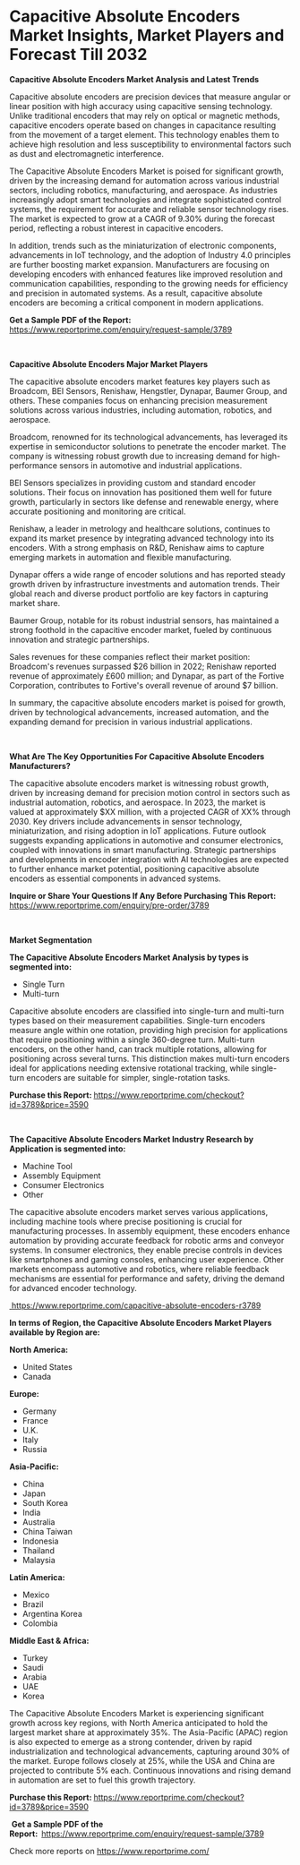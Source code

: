 <p><h1>Capacitive Absolute Encoders Market Insights, Market Players and Forecast Till 2032</h1></p><p><strong>Capacitive Absolute Encoders Market Analysis and Latest Trends</strong></p>
<p><p>Capacitive absolute encoders are precision devices that measure angular or linear position with high accuracy using capacitive sensing technology. Unlike traditional encoders that may rely on optical or magnetic methods, capacitive encoders operate based on changes in capacitance resulting from the movement of a target element. This technology enables them to achieve high resolution and less susceptibility to environmental factors such as dust and electromagnetic interference.</p><p>The Capacitive Absolute Encoders Market is poised for significant growth, driven by the increasing demand for automation across various industrial sectors, including robotics, manufacturing, and aerospace. As industries increasingly adopt smart technologies and integrate sophisticated control systems, the requirement for accurate and reliable sensor technology rises. The market is expected to grow at a CAGR of 9.30% during the forecast period, reflecting a robust interest in capacitive encoders.</p><p>In addition, trends such as the miniaturization of electronic components, advancements in IoT technology, and the adoption of Industry 4.0 principles are further boosting market expansion. Manufacturers are focusing on developing encoders with enhanced features like improved resolution and communication capabilities, responding to the growing needs for efficiency and precision in automated systems. As a result, capacitive absolute encoders are becoming a critical component in modern applications.</p></p>
<p><strong>Get a Sample PDF of the Report:&nbsp;</strong> <a href="https://www.reportprime.com/enquiry/request-sample/3789?utm_campaign=3382&utm_medium=2&utm_source=Github&utm_content=ia&utm_term=18032025&utm_id=capacitive-absolute-encoders">https://www.reportprime.com/enquiry/request-sample/3789</a></p>
<p>&nbsp;</p>
<p><strong>Capacitive Absolute Encoders Major Market Players</strong></p>
<p><p>The capacitive absolute encoders market features key players such as Broadcom, BEI Sensors, Renishaw, Hengstler, Dynapar, Baumer Group, and others. These companies focus on enhancing precision measurement solutions across various industries, including automation, robotics, and aerospace.</p><p>Broadcom, renowned for its technological advancements, has leveraged its expertise in semiconductor solutions to penetrate the encoder market. The company is witnessing robust growth due to increasing demand for high-performance sensors in automotive and industrial applications.</p><p>BEI Sensors specializes in providing custom and standard encoder solutions. Their focus on innovation has positioned them well for future growth, particularly in sectors like defense and renewable energy, where accurate positioning and monitoring are critical.</p><p>Renishaw, a leader in metrology and healthcare solutions, continues to expand its market presence by integrating advanced technology into its encoders. With a strong emphasis on R&D, Renishaw aims to capture emerging markets in automation and flexible manufacturing.</p><p>Dynapar offers a wide range of encoder solutions and has reported steady growth driven by infrastructure investments and automation trends. Their global reach and diverse product portfolio are key factors in capturing market share.</p><p>Baumer Group, notable for its robust industrial sensors, has maintained a strong foothold in the capacitive encoder market, fueled by continuous innovation and strategic partnerships.</p><p>Sales revenues for these companies reflect their market position: Broadcom's revenues surpassed $26 billion in 2022; Renishaw reported revenue of approximately £600 million; and Dynapar, as part of the Fortive Corporation, contributes to Fortive's overall revenue of around $7 billion.</p><p>In summary, the capacitive absolute encoders market is poised for growth, driven by technological advancements, increased automation, and the expanding demand for precision in various industrial applications.</p></p>
<p>&nbsp;</p>
<p><strong>What Are The Key Opportunities For Capacitive Absolute Encoders Manufacturers?</strong></p>
<p><p>The capacitive absolute encoders market is witnessing robust growth, driven by increasing demand for precision motion control in sectors such as industrial automation, robotics, and aerospace. In 2023, the market is valued at approximately $XX million, with a projected CAGR of XX% through 2030. Key drivers include advancements in sensor technology, miniaturization, and rising adoption in IoT applications. Future outlook suggests expanding applications in automotive and consumer electronics, coupled with innovations in smart manufacturing. Strategic partnerships and developments in encoder integration with AI technologies are expected to further enhance market potential, positioning capacitive absolute encoders as essential components in advanced systems.</p></p>
<p><strong>Inquire or Share Your Questions If Any Before Purchasing This Report:</strong> <a href="https://www.reportprime.com/enquiry/pre-order/3789?utm_campaign=3382&utm_medium=2&utm_source=Github&utm_content=ia&utm_term=18032025&utm_id=capacitive-absolute-encoders">https://www.reportprime.com/enquiry/pre-order/3789</a></p>
<p>&nbsp;</p>
<p><strong>Market Segmentation</strong></p>
<p><strong>The Capacitive Absolute Encoders Market Analysis by types is segmented into:</strong></p>
<p><ul><li>Single Turn</li><li>Multi-turn</li></ul></p>
<p><p>Capacitive absolute encoders are classified into single-turn and multi-turn types based on their measurement capabilities. Single-turn encoders measure angle within one rotation, providing high precision for applications that require positioning within a single 360-degree turn. Multi-turn encoders, on the other hand, can track multiple rotations, allowing for positioning across several turns. This distinction makes multi-turn encoders ideal for applications needing extensive rotational tracking, while single-turn encoders are suitable for simpler, single-rotation tasks.</p></p>
<p><strong>Purchase this Report:&nbsp;</strong><a href="https://www.reportprime.com/checkout?id=3789&price=3590&utm_campaign=3382&utm_medium=2&utm_source=Github&utm_content=ia&utm_term=18032025&utm_id=capacitive-absolute-encoders">https://www.reportprime.com/checkout?id=3789&price=3590</a></p>
<p>&nbsp;</p>
<p><strong>The Capacitive Absolute Encoders Market Industry Research by Application is segmented into:</strong></p>
<p><ul><li>Machine Tool</li><li>Assembly Equipment</li><li>Consumer Electronics</li><li>Other</li></ul></p>
<p><p>The capacitive absolute encoders market serves various applications, including machine tools where precise positioning is crucial for manufacturing processes. In assembly equipment, these encoders enhance automation by providing accurate feedback for robotic arms and conveyor systems. In consumer electronics, they enable precise controls in devices like smartphones and gaming consoles, enhancing user experience. Other markets encompass automotive and robotics, where reliable feedback mechanisms are essential for performance and safety, driving the demand for advanced encoder technology.</p></p>
<p><a href="https://www.reportprime.com/capacitive-absolute-encoders-r3789?utm_campaign=3382&utm_medium=2&utm_source=Github&utm_content=ia&utm_term=18032025&utm_id=capacitive-absolute-encoders">&nbsp;https://www.reportprime.com/capacitive-absolute-encoders-r3789</a></p>
<p><strong>In terms of Region, the Capacitive Absolute Encoders Market Players available by Region are:</strong></p>
<p>
    <p> <strong> North America: </strong>
        <ul>
            <li>United States</li>
            <li>Canada</li>
        </ul>
        </p> 
    <p> <strong> Europe: </strong>
        <ul>
            <li>Germany</li>
            <li>France</li>
            <li>U.K.</li>
            <li>Italy</li>
            <li>Russia</li>
        </ul>
        </p> 
    <p> <strong> Asia-Pacific: </strong>
        <ul>
            <li>China</li>
            <li>Japan</li>
            <li>South Korea</li>
            <li>India</li>
            <li>Australia</li>
            <li>China Taiwan</li>
            <li>Indonesia</li>
            <li>Thailand</li>
            <li>Malaysia</li>
        </ul>
        </p> 
    <p> <strong> Latin America: </strong>
        <ul>
            <li>Mexico</li>
            <li>Brazil</li>
            <li>Argentina Korea</li>
            <li>Colombia</li>
        </ul>
        </p> 
    <p> <strong> Middle East & Africa: </strong>
        <ul>
            <li>Turkey</li>
            <li>Saudi</li>
            <li>Arabia</li>
            <li>UAE</li>
            <li>Korea</li>
        </ul>
    </p>
    </p>
<p><p>The Capacitive Absolute Encoders Market is experiencing significant growth across key regions, with North America anticipated to hold the largest market share at approximately 35%. The Asia-Pacific (APAC) region is also expected to emerge as a strong contender, driven by rapid industrialization and technological advancements, capturing around 30% of the market. Europe follows closely at 25%, while the USA and China are projected to contribute 5% each. Continuous innovations and rising demand in automation are set to fuel this growth trajectory.</p></p>
<p><strong>Purchase this Report: </strong><a href="https://www.reportprime.com/checkout?id=3789&price=3590&utm_campaign=3382&utm_medium=2&utm_source=Github&utm_content=ia&utm_term=18032025&utm_id=capacitive-absolute-encoders">https://www.reportprime.com/checkout?id=3789&price=3590</a></p>
<p>&nbsp;<strong>Get a Sample PDF of the Report:&nbsp;&nbsp;</strong><a href="https://www.reportprime.com/enquiry/request-sample/3789?utm_campaign=3382&utm_medium=2&utm_source=Github&utm_content=ia&utm_term=18032025&utm_id=capacitive-absolute-encoders">https://www.reportprime.com/enquiry/request-sample/3789</a></p>
<p><strong></strong></p>
<p>Check more reports on <a href="https://www.reportprime.com/?utm_campaign=3382&utm_medium=2&utm_source=Github&utm_content=ia&utm_term=18032025&utm_id=capacitive-absolute-encoders">https://www.reportprime.com/</a></p>